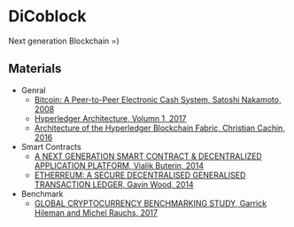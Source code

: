 # DiCoblock
Next generation Blockchain =)

## Materials
- Genral
    - [Bitcoin: A Peer-to-Peer Electronic Cash System, Satoshi Nakamoto, 2008](https://bitcoin.com/bitcoin.pdf)
    - [Hyperledger Architecture, Volumn 1, 2017](https://www.hyperledger.org/wp-content/uploads/2017/08/Hyperledger_Arch_WG_Paper_1_Consensus.pdf)
    - [Architecture of the Hyperledger Blockchain Fabric, Christian Cachin, 2016](https://www.zurich.ibm.com/dccl/papers/cachin_dccl.pdf)
- Smart Contracts
    - [A NEXT GENERATION SMART CONTRACT & DECENTRALIZED APPLICATION PLATFORM, Vialik Buterin, 2014](https://www.weusecoins.com/assets/pdf/library/Ethereum_white_paper-a_next_generation_smart_contract_and_decentralized_application_platform-vitalik-buterin.pdf)
    - [ETHERREUM: A SECURE DECENTRALISED GENERALISED TRANSACTION LEDGER, Gavin Wood, 2014](http://gavwood.com/paper.pdf)
- Benchmark
    - [GLOBAL CRYPTOCURRENCY BENCHMARKING STUDY, Garrick Hileman and Michel Rauchs, 2017](https://www.jbs.cam.ac.uk/fileadmin/user_upload/research/centres/alternative-finance/downloads/2017-global-cryptocurrency-benchmarking-study.pdf)